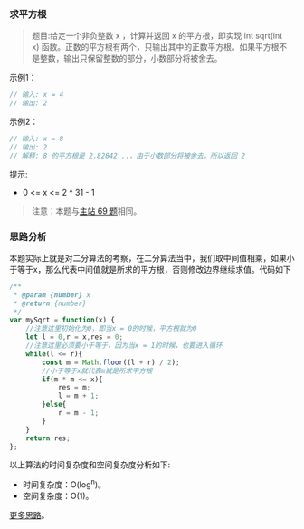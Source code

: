 ###  求平方根

> 题目:给定一个非负整数 x ，计算并返回 x 的平方根，即实现 int sqrt(int x) 函数。正数的平方根有两个，只输出其中的正数平方根。如果平方根不是整数，输出只保留整数的部分，小数部分将被舍去。

示例1：

```js
// 输入: x = 4
// 输出: 2
```

示例2：

```js
// 输入: x = 8
// 输出: 2
// 解释: 8 的平方根是 2.82842...，由于小数部分将被舍去，所以返回 2
```

提示:

* 0 <= x <= 2 ^ 31 - 1

> 注意：本题与[主站 69 题](https://leetcode-cn.com/problems/sqrtx/)相同。

### 思路分析

本题实际上就是对二分算法的考察，在二分算法当中，我们取中间值相乘，如果小于等于x，那么代表中间值就是所求的平方根，否则修改边界继续求值。代码如下

```js
/**
 * @param {number} x
 * @return {number}
 */
var mySqrt = function(x) {
    //注意这里初始化为0，即当x = 0的时候，平方根就为0
    let l = 0,r = x,res = 0;
    //注意这里必须要小于等于，因为当x = 1的时候，也要进入循环
    while(l <= r){
        const m = Math.floor((l + r) / 2);
        //小于等于x就代表m就是所求平方根
        if(m * m <= x){
            res = m;
            l = m + 1;
        }else{
            r = m - 1;
        }
    }
    return res;
};
```

以上算法的时间复杂度和空间复杂度分析如下:

* 时间复杂度：O(log<sup>n</sup>)。
* 空间复杂度：O(1)。

[更多思路](https://leetcode-cn.com/problems/jJ0w9p/solution/jian-zhi-offer-ii-072-qiu-ping-fang-gen-3q3on/)。
